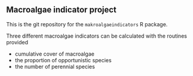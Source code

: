 ## Macroalgae indicator project

This is the git repository for the `makroalgaeindicators` R package.

Three different macroalgae indicators can be calculated with the routines provided
- cumulative cover of macroalgae
- the proportion of opportunistic species
- the number of perennial species

